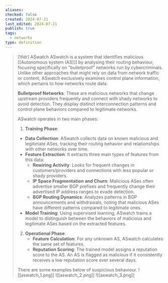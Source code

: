 ```yaml
---
aliases: 
checked: false
created: 2024-07-21
last_edited: 2024-07-21
publish: true
tags:
  - networks
type: definition
---
```

>[!tldr] ASwatch
>ASwatch is a system that identifies malicious [[Autonomous system (AS)]] by analysing their routing behaviour, focusing specifically on "bulletproof" networks run by cybercriminals. Unlike other approaches that might rely on data from network traffic or content, ASwatch exclusively examines control plane information, which pertains to how networks route data.
>
>**Bulletproof Networks**: These are malicious networks that change upstream providers frequently and connect with shady networks to avoid detection. They display distinct interconnection patterns and control plane behaviors compared to legitimate networks.
>
>ASwatch operates in two main phases:
>1. **Training Phase**:  
 >   - **Data Collection**: ASwatch collects data on known malicious and legitimate ASes, tracking their routing behavior and relationships with other networks over time.
>    - **Feature Extraction**: It extracts three main types of features from this data:
 >       - **Rewiring Activity**: Looks for frequent changes in customers/providers and connections with less popular or shady providers.
>        - **IP Space Fragmentation and Churn**: Malicious ASes often advertise smaller BGP prefixes and frequently change their advertised IP address ranges to evade detection.
>        - **BGP Routing Dynamics**: Analyzes patterns in BGP announcements and withdrawals, noting that malicious ASes have different patterns compared to legitimate ones.
>    - **Model Training**: Using supervised learning, ASwatch trains a model to distinguish between the behaviors of malicious and legitimate ASes based on the extracted features.
>2. **Operational Phase**:  
>    - **Feature Calculation**: For any unknown AS, ASwatch calculates the same set of features.
>    - **Reputation Scoring**: The trained model assigns a reputation score to the AS. An AS is flagged as malicious if it consistently receives a low reputation score over several days.
>
> There are some examples below of suspicious behaviour.
> ![[aswatch_1.png]]
> ![[aswatch_2.png]]
> ![[aswatch_3.png]]

